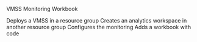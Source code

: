 VMSS Monitoring Workbook

Deploys a VMSS in a resource group
Creates an analytics workspace in another resource group
Configures the monitoring 
Adds a workbook with code

